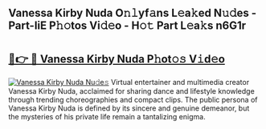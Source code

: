 ## Vanessa Kirby Nuda O𝚗𝚕yf𝚊ns L𝚎a𝚔ed N𝚞𝚍es - Part-IiE P𝚑𝚘tos Vi𝚍𝚎o - H𝚘𝚝 Part L𝚎a𝚔s n6G1r

# <h2><a href="http://kfcdz3.oniu.top/?m=Vanessa+Kirby+Nuda">🔗👉 🔴 Vanessa Kirby Nuda P𝚑ot𝚘𝚜 V𝚒d𝚎o</a></h2>

[![Vanessa Kirby Nuda Nu𝚍e𝚜](https://i.imgur.com/0qMVB7G.gif)](http://kfcdz3.oniu.top/?m=Vanessa+Kirby+Nuda)
Virtual entertainer and multimedia creator Vanessa Kirby Nuda, acclaimed for sharing dance and lifestyle knowledge through trending choreographies and compact clips. The public persona of Vanessa Kirby Nuda is defined by its sincere and genuine demeanor, but the mysteries of his private life remain a tantalizing enigma.  
